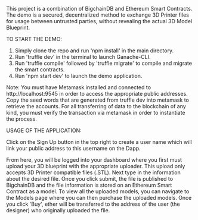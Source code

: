 This project is a combination of BigchainDB and Ethereum Smart Contracts. The demo is a secured, decentralized method to exchange 3D Printer files for usage between untrusted parties, without revealing the actual 3D Model Blueprint.

TO START THE DEMO:

1. Simply clone the repo and run 'npm install' in the main directory.
2. Run 'truffle dev' in the terminal to launch Ganache-CLI.
3. Run 'truffle compile' followed by 'truffle migrate' to compile and migrate the smart contracts.
4. Run 'npm start dev' to launch the demo application.

Note: You must have Metamask installed and connected to http://localhost:9545 in order to access the appropriate public addresses. Copy the seed words that are generated from truffle dev into metamask to retrieve the accounts. For all transferring of data to the blockchain of any kind, you must verify the transaction via metamask in order to instantiate the process.



USAGE OF THE APPLICATION:

Click on the Sign Up button in the top right to create a user name which will link your public address to this username on the Dapp.

From here, you will be logged into your dashboard where you first must upload your 3D blueprint with the appropriate uploader. This upload only accepts 3D Printer compatible files (.STL). Next type in the information about the desired file. Once you click submit, the file is published to BigchainDB and the file information is stored on an Ethereum Smart Contract as a model. To view all the uploaded models, you can navigate to the Models page where you can then purchase the uploaded models. Once you click 'Buy', ether will be transferred to the address of the user (the designer) who originally uploaded the file.



